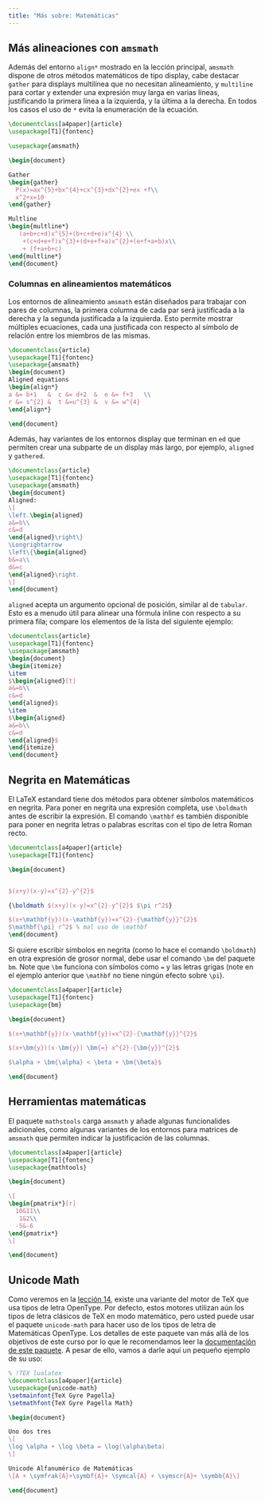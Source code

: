 ```yaml
---
title: "Más sobre: Matemáticas"
---
```



## Más alineaciones con `amsmath`

Además del entorno `align*` mostrado en la lección principal, 
`amsmath` dispone de otros métodos matemáticos de tipo display, cabe destacar `gather` 
para displays multilínea que no necesitan alineamiento, y `multiline` para
cortar y extender una expresión muy larga en varias líneas, justificando
la primera línea a la izquierda, y la última a la derecha. En todos los casos el uso
de `*` evita la enumeración de la ecuación.

```latex
\documentclass[a4paper]{article}
\usepackage[T1]{fontenc}

\usepackage{amsmath}

\begin{document}

Gather
\begin{gather}
  P(x)=ax^{5}+bx^{4}+cx^{3}+dx^{2}+ex +f\\
  x^2+x=10
\end{gather}

Multline
\begin{multline*}
   (a+b+c+d)x^{5}+(b+c+d+e)x^{4} \\
    +(c+d+e+f)x^{3}+(d+e+f+a)x^{2}+(e+f+a+b)x\\
    + (f+a+b+c)
\end{multline*}
\end{document}
```

### Columnas en alineamientos matemáticos

Los entornos de alineamiento `amsmath` están diseñados para trabajar con pares de columnas,
la primera columna de cada par será justificada a la derecha y la segunda 
justificada a la izquierda. Esto permite mostrar múltiples ecuaciones,
cada una justificada con respecto al símbolo de relación entre los miembros de las mismas.

```latex
\documentclass{article}
\usepackage[T1]{fontenc}
\usepackage{amsmath}
\begin{document}
Aligned equations
\begin{align*}
a &= b+1   &  c &= d+2  &  e &= f+3   \\
r &= s^{2} &  t &=u^{3} &  v &= w^{4}
\end{align*}

\end{document}
```

Además, hay variantes de los entornos display que terminan en `ed` que permiten
crear una subparte de un display más largo, por ejemplo, `aligned` y
`gathered`. 

```latex
\documentclass{article}
\usepackage[T1]{fontenc}
\usepackage{amsmath}
\begin{document}
Aligned:
\[
\left.\begin{aligned}
a&=b\\
c&=d
\end{aligned}\right\}
\Longrightarrow
\left\{\begin{aligned}
b&=a\\
d&=c
\end{aligned}\right.
\]
\end{document}
```

`aligned` acepta un argumento opcional de posición, similar al de `tabular`.
Esto es a menudo útil para alinear una fórmula inline con respecto a su primera fila;
compare los elementos de la lista del siguiente ejemplo:

```latex
\documentclass{article}
\usepackage[T1]{fontenc}
\usepackage{amsmath}
\begin{document}
\begin{itemize}
\item 
$\begin{aligned}[t]
a&=b\\
c&=d
\end{aligned}$
\item 
$\begin{aligned}
a&=b\\
c&=d
\end{aligned}$
\end{itemize}
\end{document}
```

## Negrita en Matemáticas 

El LaTeX estandard tiene dos métodos para obtener símbolos matemáticos en negrita. 
Para poner en negrita una expresión completa, use `\boldmath` antes de escribir
la expresión. El comando `\mathbf` es también disponible para poner en negrita
letras o palabras escritas con el tipo de letra Roman recto.

```latex
\documentclass[a4paper]{article}
\usepackage[T1]{fontenc}

\begin{document}


$(x+y)(x-y)=x^{2}-y^{2}$

{\boldmath $(x+y)(x-y)=x^{2}-y^{2}$ $\pi r^2$}

$(x+\mathbf{y})(x-\mathbf{y})=x^{2}-{\mathbf{y}}^{2}$
$\mathbf{\pi} r^2$ % mal uso de \mathbf
\end{document}
```

Si quiere escribir símbolos en negrita (como lo hace el comando `\boldmath`)
en otra expresión de grosor normal, debe usar el comando
`\bm` del paquete `bm`. Note que `\bm` funciona con símbolos como
`=` y las letras grigas (note en el ejemplo anterior que `\mathbf` no tiene
ningún efecto sobre `\pi`).

```latex
\documentclass[a4paper]{article}
\usepackage[T1]{fontenc}
\usepackage{bm}

\begin{document}

$(x+\mathbf{y})(x-\mathbf{y})=x^{2}-{\mathbf{y}}^{2}$

$(x+\bm{y})(x-\bm{y}) \bm{=} x^{2}-{\bm{y}}^{2}$

$\alpha + \bm{\alpha} < \beta + \bm{\beta}$

\end{document}
```

## Herramientas matemáticas

El paquete `mathstools` carga `amsmath` y añade algunas funcionalides
adicionales, como algunas variantes de los entornos para matrices de `amsmath`
que permiten indicar la justificación de las columnas.

```latex
\documentclass[a4paper]{article}
\usepackage[T1]{fontenc}
\usepackage{mathtools}

\begin{document}

\[
\begin{pmatrix*}[r]
  10&11\\
   1&2\\
  -5&-6
\end{pmatrix*}
\]

\end{document}
```

## Unicode Math

Como veremos en la [lección 14](lesson-14), existe una variante del motor de TeX
que usa tipos de letra OpenType. Por defecto, estos motores utilizan aún
los tipos de letra clásicos de TeX en modo matemático, pero usted puede usar el 
paquete `unicode-math` para hacer uso de los tipos de letra de Matemáticas OpenType.
Los detalles de este paquete van más allá de los objetivos de este curso por lo que
le recomendamos leer la [documentación de este paquete](https://texdoc.net/pkg/unicode-math).
A pesar de ello, vamos a darle aquí un pequeño ejemplo de su uso:

```latex
% !TEX lualatex
\documentclass[a4paper]{article}
\usepackage{unicode-math}
\setmainfont{TeX Gyre Pagella}
\setmathfont{TeX Gyre Pagella Math}

\begin{document}

Uno dos tres
\[
\log \alpha + \log \beta = \log(\alpha\beta)
\]

Unicode Alfanumérico de Matemáticas
\[A + \symfrak{A}+\symbf{A}+ \symcal{A} + \symscr{A}+ \symbb{A}\]

\end{document}
```
